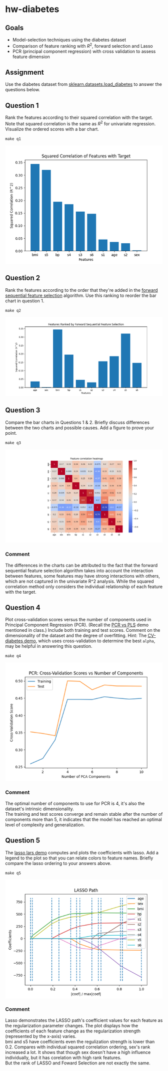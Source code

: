 # hw-diabetes

## Goals

* Model-selection techniques using the diabetes dataset
* Comparison of feature ranking with $R^2$, forward selection and Lasso
* PCR (principal component regression) with cross validation to assess feature dimension

## Assignment

Use the diabetes dataset from [sklearn.datasets.load_diabetes](https://scikit-learn.org/stable/modules/generated/sklearn.datasets.load_diabetes.html) to answer the questions below.

## Question 1

Rank the features according to their squared correlation with the target. 
Note that squared correlation is the same as $R^2$ for univariate regression. 
Visualize the ordered scores with a bar chart.

```
make q1
```

<img src="figs/Figure_1.png">

## Question 2

Rank the features according to the order that they're added in the [forward sequential feature selection](https://scikit-learn.org/stable/modules/generated/sklearn.feature_selection.SequentialFeatureSelector.html) algorithm. Use this ranking to reorder the bar chart in question 1.

```
make q2
```

<img src="figs/Figure_2.png">

## Question 3

Compare the bar charts in Questions 1 & 2.
Briefly discuss differences between the two charts and possible causes.
Add a figure to prove your point.

```
make q3
```

<img src="figs/Figure_3.png">

### Comment
The differences in the charts can be attributed to the fact that the forward sequential feature selection algorithm takes into account the interaction between features, some features may have strong interactions with others, which are not captured in the univariate R^2 analysis. While the squared correlation method only considers the individual relationship of each feature with the target.

## Question 4

Plot cross-validation scores versus the number of components used in Principal Component Regression (PCR). 
(Recall the [PCR vs PLS](https://scikit-learn.org/stable/auto_examples/cross_decomposition/plot_pcr_vs_pls.html)
demo mentioned in class.)
Include both training and test scores.
Comment on the dimensionality of the dataset and the degree of overfitting.
Hint: The [CV-diabetes demo](https://scikit-learn.org/stable/auto_examples/exercises/plot_cv_diabetes.html),
which uses cross-validation to determine the best `alpha`, may be helpful in answering this question.

```
make q4
```

<img src="figs/Figure_4.png">

### Comment
The optimal number of components to use for PCR is 4, it's also the dataset's intrinsic dimensionality.  
The training and test scores converge and remain stable after the number of components more than 5, it indicates that the model has reached an optimal level of complexity and generalization.

## Question 5

The [lasso lars demo](https://scikit-learn.org/stable/auto_examples/linear_model/plot_lasso_lars.html) computes and plots the coefficients with lasso. Add a legend to the plot so that you can relate colors to feature names. Briefly compare the lasso ordering to your answers above.

```
make q5
```

<img src="figs/Figure_5.png">

### Comment

Lasso demonstrates the LASSO path's coefficient values for each feature as the regularization parameter changes. The plot displays how the coefficients of each feature change as the regularization strength (represented by the x-axis) varies.  
bmi and s5 have coefficients even the regulization strength is lower than 0.2.
Compares with individual squared correlation ordering, sex's rank increased a lot. It shows that though sex doesn't have a high influence individually, but it has corelation with high rank features.  
But the rank of LASSO and Foward Selection are not exactly the same.
